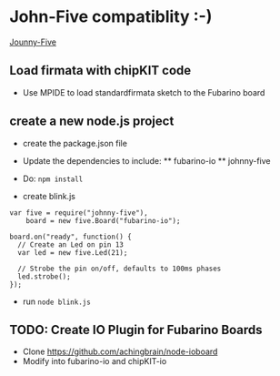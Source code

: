 # John-Five compatiblity :-)
[Jounny-Five](https://github.com/rwaldron/johnny-five)

## Load firmata with chipKIT code
* Use MPIDE to load standardfirmata sketch to the Fubarino board

## create a new node.js project
* create the package.json file
* Update the dependencies to include:
** fubarino-io
** johnny-five

* Do: ```npm install```

* create blink.js
```
var five = require("johnny-five"),
    board = new five.Board("fubarino-io");

board.on("ready", function() {
  // Create an Led on pin 13
  var led = new five.Led(21);

  // Strobe the pin on/off, defaults to 100ms phases
  led.strobe();
});
```
* run ```node blink.js```

## TODO: Create IO Plugin for Fubarino Boards
* Clone https://github.com/achingbrain/node-ioboard
* Modify into fubarino-io and chipKIT-io




